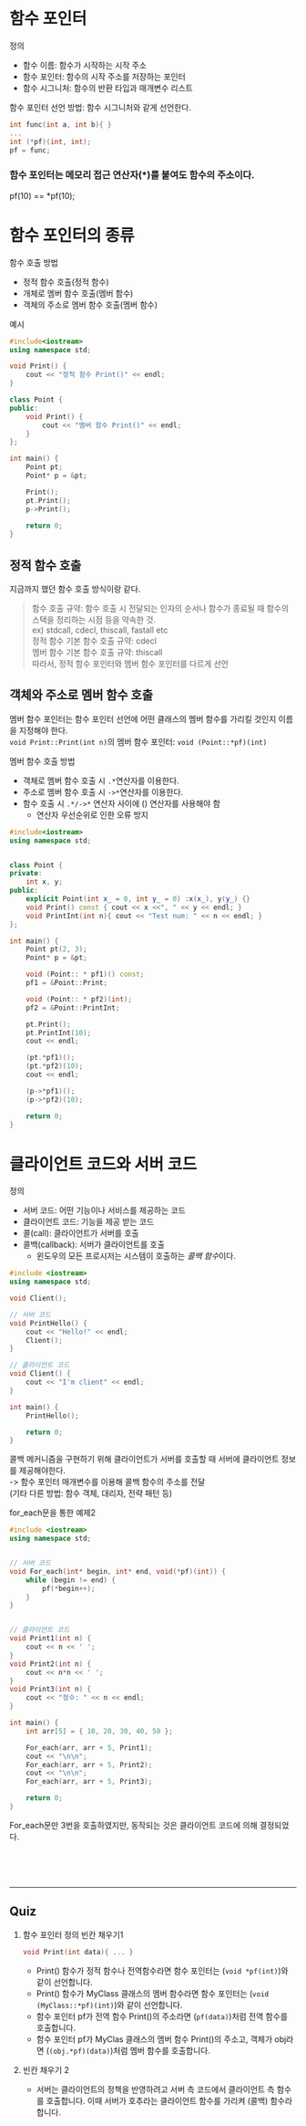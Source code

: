 # 함수 포인터

정의
- 함수 이름: 함수가 시작하는 시작 주소    
- 함수 포인터: 함수의 시작 주소를 저장하는 포인터    
- 함수 시그니처: 함수의 반환 타입과 매개변수 리스트

함수 포인터 선언 방법: 함수 시그니처와 같게 선언한다.
```c++
int func(int a, int b){ }
...
int (*pf)(int, int);
pf = func;
```

### 함수 포인터는 메모리 접근 연산자(*)를 붙여도 함수의 주소이다.
pf(10) == *pf(10);

# 함수 포인터의 종류
함수 호출 방법
- 정적 함수 호출(정적 함수)
- 개체로 멤버 함수 호출(멤버 함수)
- 객체의 주소로 멤버 함수 호출(멤버 함수)

예시
```c++
#include<iostream>
using namespace std;

void Print() {
	cout << "정적 함수 Print()" << endl;
}

class Point {
public:
	void Print() {
		cout << "멤버 함수 Print()" << endl;
	}
};

int main() {
	Point pt;
	Point* p = &pt;

	Print();
	pt.Print();
	p->Print();
	
	return 0;
}
```

## 정적 함수 호출
지금까지 했던 함수 호출 방식이랑 같다.

> 함수 호출 규약: 함수 호출 시 전달되는 인자의 순서나 함수가 종료될 때 함수의 스택을 정리하는 시점 등을 약속한 것.     
> ex) stdcall, cdecl, thiscall, fastall etc    
> 정적 함수 기본 함수 호출 규약: cdecl     
> 멤버 함수 기본 함수 호출 규약: thiscall    
> 따라서, 정적 함수 포인터와 멤버 함수 포인터를 다르게 선언


## 객체와 주소로 멤버 함수 호출
멤버 함수 포인터는 함수 포인터 선언에 어떤 클래스의 멤버 함수를 가리킬 것인지 이름을 지정해야 한다.    
`void Print::Print(int n)`의 멤버 함수 포인터: `void (Point::*pf)(int)`     

멤버 함수 호출 방법
- 객체로 멤버 함수 호출 시 `.*`연산자를 이용한다.
- 주소로 멤버 함수 호출 시 `->*`연산자를 이용한다.
- 함수 호출 시 `.*/->*` 연산자 사이에 () 연산자를 사용해야 함
    - 연산자 우선순위로 인한 오류 방지

```c++
#include<iostream>
using namespace std;


class Point {
private:
	int x, y;
public:
	explicit Point(int x_ = 0, int y_ = 0) :x(x_), y(y_) {}
	void Print() const { cout << x <<", " << y << endl; }
	void PrintInt(int n){ cout << "Test num: " << n << endl; }
};

int main() {
	Point pt(2, 3);
	Point* p = &pt;

	void (Point:: * pf1)() const;
	pf1 = &Point::Print;

	void (Point:: * pf2)(int);
	pf2 = &Point::PrintInt;

	pt.Print();
	pt.PrintInt(10);
	cout << endl;

	(pt.*pf1)();
	(pt.*pf2)(10);
	cout << endl;

	(p->*pf1)();
	(p->*pf2)(10);

	return 0;
}
```

# 클라이언트 코드와 서버 코드
정의
- 서버 코드: 어떤 기능이나 서비스를 제공하는 코드
- 클라이언트 코드: 기능을 제공 받는 코드
- 콜(call): 클라이언트가 서버를 호출
- 콜백(callback): 서버가 클라이언트를 호출
    - 윈도우의 모든 프로시저는 시스템이 호출하는 *콜백 함수*이다.

```c++
#include <iostream>
using namespace std;

void Client();

// 서버 코드
void PrintHello() {
	cout << "Hello!" << endl;
	Client();
}

// 클라이언트 코드
void Client() {
	cout << "I'm client" << endl;
}

int main() {
	PrintHello();

	return 0;
}
```

콜백 메커니즘을 구현하기 위해 클라이언트가 서버를 호출할 때 서버에 클라이언트 정보를 제공해야한다.    
-> 함수 포인터 매개변수를 이용해 콜백 함수의 주소를 전달    
(기타 다른 방법: 함수 객체, 대리자, 전략 패턴 등)

for_each문을 통한 예제2
```c++
#include <iostream>
using namespace std;


// 서버 코드
void For_each(int* begin, int* end, void(*pf)(int)) {
	while (begin != end) {
		pf(*begin++);
	}
}


// 클라이언트 코드
void Print1(int n) {
	cout << n << ' ';
}
void Print2(int n) {
	cout << n*n << ' ';
}
void Print3(int n) {
	cout << "정수: " << n << endl;
}

int main() {
	int arr[5] = { 10, 20, 30, 40, 50 };

	For_each(arr, arr + 5, Print1);
	cout << "\n\n";
	For_each(arr, arr + 5, Print2);
	cout << "\n\n";
	For_each(arr, arr + 5, Print3);

	return 0;
}
```

For_each문만 3번을 호출하였지만, 동작되는 것은 클라이언트 코드에 의해 결정되었다.     

<br>
<br>
<br>

---
## Quiz
1. 함수 포인터 정의 빈칸 채우기1
    ```c++
    void Print(int data){ ... }
    ```
    - Print() 함수가 정적 함수나 전역함수라면 함수 포인터는 (`void *pf(int)`)와 같이 선언합니다.
    - Print() 함수가 MyClass 클래스의 멤버 함수라면 함수 포인터는 (`void (MyClass::*pf)(int)`)와 같이 선언합니다.
    - 함수 포인터 pf가 전역 함수 Print()의 주소라면 (`pf(data)`)처럼 전역 함수를 호출합니다.
    - 함수 포인터 pf가 MyClas 클래스의 멤버 함수 Print()의 주소고, 객체가 obj라면 (`(obj.*pf)(data)`)처럼 멤버 함수를 호출합니다.
    
2. 빈칸 채우기 2
    - 서버는 클라이언트의 정책을 반영하려고 서버 측 코드에서 클라이언트 측 함수를 호출합니다. 이때 서버가 호추라는 클라이언트 함수를 가리켜 (콜백) 함수라 합니다.
